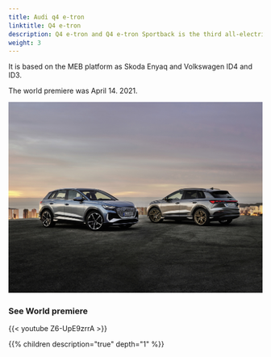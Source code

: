 ```yaml
---
title: Audi q4 e-tron
linktitle: Q4 e-tron
description: Q4 e-tron and Q4 e-tron Sportback is the third all-electric model from Audi.
weight: 3
---
```


It is based on the MEB platform as Skoda Enyaq and Volkswagen ID4 and ID3. 

The world premiere was April 14. 2021.

![Audi e-tron and Audi e-tron Sportback](q4.jpg "Audi Q4 e-tron and Audi Q4 e-tron Sportback")


### See World premiere

{{< youtube Z6-UpE9zrrA >}}

{{% children description="true" depth="1" %}}
